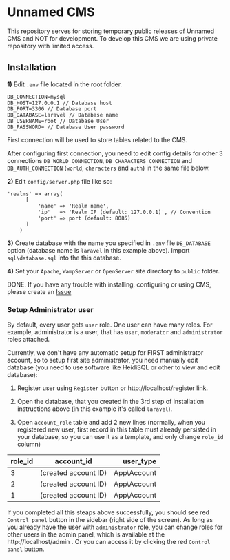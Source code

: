 # Unnamed CMS
This repository serves for storing temporary public releases of Unnamed CMS and NOT for development. To develop this CMS we are using private repository with limited access.  
## Installation
**1)** Edit ```.env``` file located in the root folder.
```
DB_CONNECTION=mysql
DB_HOST=127.0.0.1 // Database host
DB_PORT=3306 // Database port 
DB_DATABASE=laravel // Database name
DB_USERNAME=root // Database User
DB_PASSWORD= // Database User password
```
First connection will be used to store tables related to the CMS. 

After configuring first connection, you need to edit config details for other 3 connections ```DB_WORLD_CONNECTION```, ```DB_CHARACTERS_CONNECTION``` and ```DB_AUTH_CONNECTION```  (```world```, ```characters``` and ```auth```) in the same file below.

**2)** Edit ```config/server.php``` file like so:
```
'realms' => array(
      [
          'name' => 'Realm name',
          'ip'   => 'Realm IP (default: 127.0.0.1)', // Convention
          'port' => port (default: 8085)
      ]
    )
```
**3)** Create database with the name you specified in ```.env``` file ```DB_DATABASE``` option (database name is ```laravel``` in this example above). Import ```sql\database.sql``` into the this database.

**4)** Set your ```Apache```, ```WampServer``` or ```OpenServer``` site directory to ```public``` folder.

DONE. If you have any trouble with installing, configuring or using CMS, please create an [Issue](https://github.com/WoWTech/unnamed-cms-releases/issues/new)

### Setup Administrator user
By default, every user gets ```user``` role. One user can have many roles. For example, administrator is a user, that has ```user```, ```moderator``` and ```administrator``` roles attached. 

Currently, we don't have any automatic setup for FIRST administrator account, so to setup first site administrator, you need manually edit database (you need to use software like HeidiSQL or other to view and edit database):

1) Register user using ```Register``` button or http://localhost/register link.

2) Open the database, that you created in the 3rd step of installation instructions above (in this example it's called ```laravel```).

2) Open ```account_role``` table and add 2 new lines (normally, when you registered new user, first record in this table must already persisted in your database, so you can use it as a template, and only change ```role_id``` column)

| role_id       | account_id           | user_type   |
| ------------- |:--------------------:| -----------:|
| 3             | (created account ID) | App\Account |
| 2             | (created account ID) | App\Account |
| 1             | (created account ID) | App\Account |

If you completed all this steaps above successfully, you should see red ```Control panel``` button in the sidebar (right side of the screen). As long as you already have the user with ```administrator``` role, you can change roles for other users in the admin panel, which is available at the http://localhost/admin . Or you can access it by clicking the red ```Control panel``` button.
